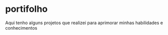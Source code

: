 # portifolho
Aqui tenho alguns projetos que realizei para aprimorar minhas habilidades e conhecimentos 

